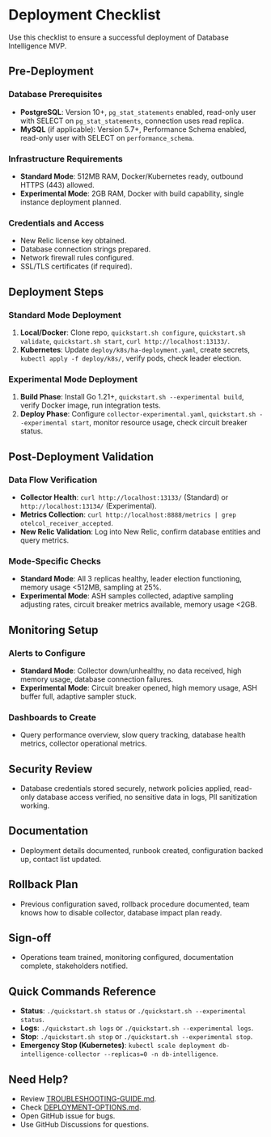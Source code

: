 # Deployment Checklist

Use this checklist to ensure a successful deployment of Database Intelligence MVP.

## Pre-Deployment

### Database Prerequisites

*   **PostgreSQL**: Version 10+, `pg_stat_statements` enabled, read-only user with SELECT on `pg_stat_statements`, connection uses read replica.
*   **MySQL** (if applicable): Version 5.7+, Performance Schema enabled, read-only user with SELECT on `performance_schema`.

### Infrastructure Requirements

*   **Standard Mode**: 512MB RAM, Docker/Kubernetes ready, outbound HTTPS (443) allowed.
*   **Experimental Mode**: 2GB RAM, Docker with build capability, single instance deployment planned.

### Credentials and Access

*   New Relic license key obtained.
*   Database connection strings prepared.
*   Network firewall rules configured.
*   SSL/TLS certificates (if required).

## Deployment Steps

### Standard Mode Deployment

1.  **Local/Docker**: Clone repo, `quickstart.sh configure`, `quickstart.sh validate`, `quickstart.sh start`, `curl http://localhost:13133/`.
2.  **Kubernetes**: Update `deploy/k8s/ha-deployment.yaml`, create secrets, `kubectl apply -f deploy/k8s/`, verify pods, check leader election.

### Experimental Mode Deployment

1.  **Build Phase**: Install Go 1.21+, `quickstart.sh --experimental build`, verify Docker image, run integration tests.
2.  **Deploy Phase**: Configure `collector-experimental.yaml`, `quickstart.sh --experimental start`, monitor resource usage, check circuit breaker status.

## Post-Deployment Validation

### Data Flow Verification

*   **Collector Health**: `curl http://localhost:13133/` (Standard) or `http://localhost:13134/` (Experimental).
*   **Metrics Collection**: `curl http://localhost:8888/metrics | grep otelcol_receiver_accepted`.
*   **New Relic Validation**: Log into New Relic, confirm database entities and query metrics.

### Mode-Specific Checks

*   **Standard Mode**: All 3 replicas healthy, leader election functioning, memory usage <512MB, sampling at 25%.
*   **Experimental Mode**: ASH samples collected, adaptive sampling adjusting rates, circuit breaker metrics available, memory usage <2GB.

## Monitoring Setup

### Alerts to Configure

*   **Standard Mode**: Collector down/unhealthy, no data received, high memory usage, database connection failures.
*   **Experimental Mode**: Circuit breaker opened, high memory usage, ASH buffer full, adaptive sampler stuck.

### Dashboards to Create

*   Query performance overview, slow query tracking, database health metrics, collector operational metrics.

## Security Review

*   Database credentials stored securely, network policies applied, read-only database access verified, no sensitive data in logs, PII sanitization working.

## Documentation

*   Deployment details documented, runbook created, configuration backed up, contact list updated.

## Rollback Plan

*   Previous configuration saved, rollback procedure documented, team knows how to disable collector, database impact plan ready.

## Sign-off

*   Operations team trained, monitoring configured, documentation complete, stakeholders notified.

## Quick Commands Reference

*   **Status**: `./quickstart.sh status` or `./quickstart.sh --experimental status`.
*   **Logs**: `./quickstart.sh logs` or `./quickstart.sh --experimental logs`.
*   **Stop**: `./quickstart.sh stop` or `./quickstart.sh --experimental stop`.
*   **Emergency Stop (Kubernetes)**: `kubectl scale deployment db-intelligence-collector --replicas=0 -n db-intelligence`.

## Need Help?

*   Review [TROUBLESHOOTING-GUIDE.md](TROUBLESHOOTING-GUIDE.md).
*   Check [DEPLOYMENT-OPTIONS.md](DEPLOYMENT-OPTIONS.md).
*   Open GitHub issue for bugs.
*   Use GitHub Discussions for questions.
